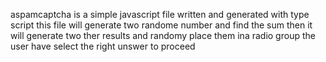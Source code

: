 aspamcaptcha is a simple javascript file written and generated with type script
this file will generate two randome number and find the sum 
then it will generate two ther results and randomy place them ina radio group
the user have select the right unswer to proceed
